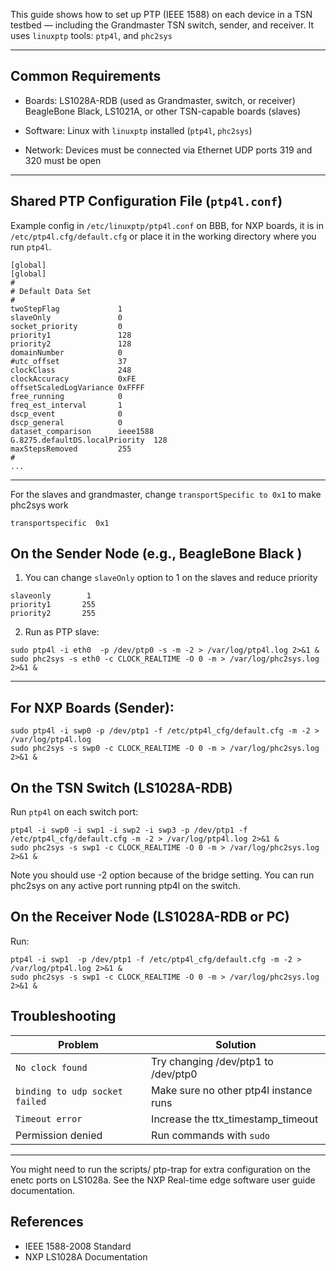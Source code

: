 This guide shows how to set up PTP (IEEE 1588) on each device in a TSN testbed — including the Grandmaster TSN switch, sender, and receiver. It uses `linuxptp` tools: `ptp4l`, and `phc2sys`

---

## Common Requirements

* Boards:
  LS1028A-RDB (used as Grandmaster, switch, or receiver)
  BeagleBone Black, LS1021A, or other TSN-capable boards (slaves)

* Software:
  Linux with `linuxptp` installed (`ptp4l`, `phc2sys`)

* Network:
  Devices must be connected via Ethernet
  UDP ports 319 and 320 must be open

---

## Shared PTP Configuration File (`ptp4l.conf`)

Example config in `/etc/linuxptp/ptp4l.conf` on BBB, for NXP boards, it is in `/etc/ptp4l.cfg/default.cfg` or place it in the working directory where you run `ptp4l`.

```
[global]
[global]
#
# Default Data Set
#
twoStepFlag             1
slaveOnly               0
socket_priority         0
priority1               128
priority2               128
domainNumber            0
#utc_offset             37
clockClass              248
clockAccuracy           0xFE
offsetScaledLogVariance 0xFFFF
free_running            0
freq_est_interval       1
dscp_event              0
dscp_general            0
dataset_comparison      ieee1588
G.8275.defaultDS.localPriority  128
maxStepsRemoved         255
#
...
```

---
For the slaves and grandmaster, change `transportSpecific to 0x1` to make phc2sys work

```
transportspecific  0x1
```


## On the Sender Node (e.g., BeagleBone Black )

1. You can change `slaveOnly` option to 1 on the slaves and reduce priority
```
slaveonly        1
priority1		255
priority2		255
```

2. Run as PTP slave:

```
sudo ptp4l -i eth0  -p /dev/ptp0 -s -m -2 > /var/log/ptp4l.log 2>&1 & 
sudo phc2sys -s eth0 -c CLOCK_REALTIME -O 0 -m > /var/log/phc2sys.log 2>&1 & 
```

---

## For NXP Boards (Sender):
```
sudo ptp4l -i swp0 -p /dev/ptp1 -f /etc/ptp4l_cfg/default.cfg -m -2 > /var/log/ptp4l.log
sudo phc2sys -s swp0 -c CLOCK_REALTIME -O 0 -m > /var/log/phc2sys.log 2>&1 & 
```

## On the TSN Switch (LS1028A-RDB)


Run `ptp4l` on each switch port:

```
ptp4l -i swp0 -i swp1 -i swp2 -i swp3 -p /dev/ptp1 -f /etc/ptp4l_cfg/default.cfg -m -2 > /var/log/ptp4l.log 2>&1 &
sudo phc2sys -s swp1 -c CLOCK_REALTIME -O 0 -m > /var/log/phc2sys.log 2>&1 & 
```
Note you should use -2 option because of the bridge setting. You can run phc2sys on any active port running ptp4l on the switch.


## On the Receiver Node (LS1028A-RDB or PC)

Run:
```
ptp4l -i swp1  -p /dev/ptp1 -f /etc/ptp4l_cfg/default.cfg -m -2 > /var/log/ptp4l.log 2>&1 &
sudo phc2sys -s swp1 -c CLOCK_REALTIME -O 0 -m > /var/log/phc2sys.log 2>&1 & 
```


## Troubleshooting

| Problem                          | Solution                                  |
| -------------------------------- | ----------------------------------------- |
| `No clock found `                | Try changing /dev/ptp1 to /dev/ptp0       |
| `binding to udp socket failed`   | Make sure no other ptp4l instance runs    |
| `Timeout error`                  | Increase the ttx_timestamp_timeout        |
| Permission denied                | Run commands with `sudo`                  |

---
You might need to run the scripts/ ptp-trap for extra configuration on the enetc ports on LS1028a. See the NXP Real-time edge software user guide documentation.

## References

* IEEE 1588-2008 Standard
* NXP LS1028A Documentation


